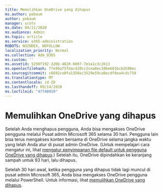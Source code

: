 ```yaml
---
title: Memulihkan OneDrive yang dihapus
ms.author: pebaum
author: pebaum
manager: scotv
ms.date: 04/21/2020
ms.audience: Admin
ms.topic: article
ms.service: o365-administration
ROBOTS: NOINDEX, NOFOLLOW
localization_priority: Normal
ms.collection: Adm_O365
ms.custom: ''
ms.assetid: 5298f192-326b-4820-b007-7e1a1c3c2b13
ms.openlocfilehash: f7e99a75fdac420cc2cea0ec10be681bcb2b98ec
ms.sourcegitcommit: c6692ce0fa1358ec3529e59ca0ecdfdea4cdc759
ms.translationtype: MT
ms.contentlocale: id-ID
ms.lasthandoff: 09/14/2020
ms.locfileid: "47740910"
---
```

# <a name="restore-a-deleted-onedrive"></a>Memulihkan OneDrive yang dihapus

Setelah Anda menghapus pengguna, Anda bisa mengakses OneDrive pengguna melalui Pusat admin Microsoft 365 selama 30 hari. Pengguna lain bisa terus mengakses konten bersama di OneDrive selama jangka waktu yang telah Anda atur di pusat admin OneDrive. (Untuk mempelajari cara mengatur ini, lihat [mengatur penyimpanan file default untuk pengguna OneDrive yang dihapus](https://go.microsoft.com/fwlink/?linkid=874267).) Setelah itu, OneDrive dipindahkan ke keranjang sampah untuk 93 hari, lalu dihapus.
  
Setelah 30 hari awal, ketika pengguna yang dihapus tidak lagi muncul di pusat admin Microsoft 365, Anda bisa mengakses OneDrive pengguna melalui PowerShell. Untuk informasi, lihat [memulihkan OneDrive yang dihapus](https://go.microsoft.com/fwlink/?linkid=874269).
  

